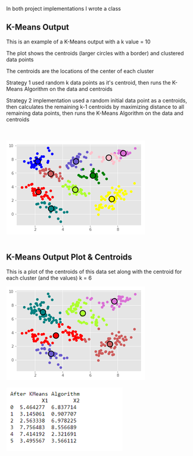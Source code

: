 <p>In both project implementations I wrote a class </p>


<h2>K-Means Output</h2>
<p> This is an example of a K-Means output with a k value = 10</p>
<p>The plot shows the centroids (larger circles with a border) and clustered data points</p>
<p>The centroids are the locations of the center of each cluster</p>
<p>Strategy 1 used random k data points as it's centroid, then runs the K-Means Algorithm on the data and centroids</p>
<p>Strategy 2 implementation used a random initial data point as a centroids, then calculates the remaining k-1 centroids by maximizing distance to all remaining data points, then runs the K-Means Algorithm on the data and centroids</p>
<br></br>
<img src="/Project2/Examples/k10.png">
<br></br>
<h2>K-Means Output Plot & Centroids </h2>
<p>This is a plot of the centroids of this data set along with the centroid for each cluster (and the values) k = 6</p>
<img src="/Project2/Examples/k6.png">
<br></br>
<img src="/Project2/Examples/k6Centroids.PNG">



